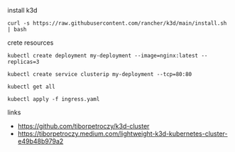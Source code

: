 
install k3d

```
curl -s https://raw.githubusercontent.com/rancher/k3d/main/install.sh | bash
```

crete resources

```
kubectl create deployment my-deployment --image=nginx:latest --replicas=3

kubectl create service clusterip my-deployment --tcp=80:80

kubectl get all

kubectl apply -f ingress.yaml
```

links
- https://github.com/tiborpetroczy/k3d-cluster
- https://tiborpetroczy.medium.com/lightweight-k3d-kubernetes-cluster-e49b48b979a2
